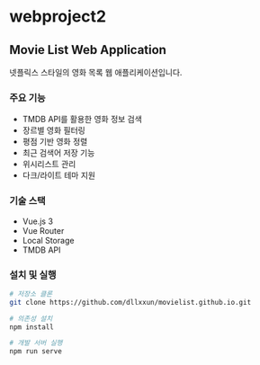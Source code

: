 # webproject2

## Movie List Web Application

넷플릭스 스타일의 영화 목록 웹 애플리케이션입니다.

### 주요 기능

- TMDB API를 활용한 영화 정보 검색
- 장르별 영화 필터링
- 평점 기반 영화 정렬
- 최근 검색어 저장 기능
- 위시리스트 관리
- 다크/라이트 테마 지원

### 기술 스택

- Vue.js 3
- Vue Router
- Local Storage
- TMDB API

### 설치 및 실행

```bash
# 저장소 클론
git clone https://github.com/dllxxun/movielist.github.io.git

# 의존성 설치
npm install

# 개발 서버 실행
npm run serve